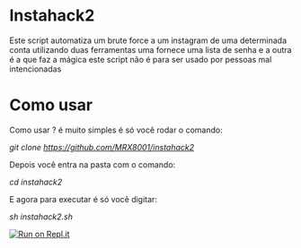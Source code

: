 # Instahack2
Este script automatiza um brute force a um instagram de uma determinada conta utilizando duas ferramentas uma fornece uma lista de senha e a outra é a que faz a mágica este script não é para ser usado por pessoas mal intencionadas  

# Como usar

Como usar ? é muito simples é só você rodar o comando:

*git clone https://github.com/MRX8001/instahack2*

Depois você entra na pasta com o comando:

*cd instahack2*

E agora para executar é só você digitar:

*sh instahack2.sh*

[![Run on Repl.it](https://repl.it/badge/github/MRX8001/instahack2)](https://repl.it/github/MRX8001/instahack2)
